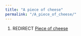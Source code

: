 ```yaml
---
title: "A piece of cheese"
permalink: "/A_piece_of_cheese/"
---
```


1.  REDIRECT [Piece of cheese](Piece_of_cheese "wikilink")